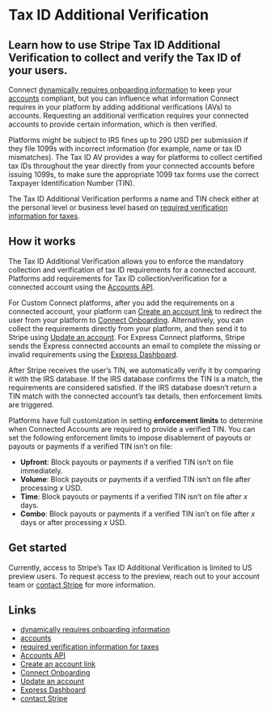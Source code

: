 # Tax ID Additional Verification

## Learn how to use Stripe Tax ID Additional Verification to collect and verify the Tax ID of your users.

Connect [dynamically requires onboarding
information](https://docs.stripe.com/connect/required-verification-information)
to keep your [accounts](https://docs.stripe.com/connect/accounts) compliant, but
you can influence what information Connect requires in your platform by adding
additional verifications (AVs) to accounts. Requesting an additional
verification requires your connected accounts to provide certain information,
which is then verified.

Platforms might be subject to IRS fines up to 290 USD per submission if they
file 1099s with incorrect information (for example, name or tax ID mismatches).
The Tax ID AV provides a way for platforms to collect certified tax IDs
throughout the year directly from your connected accounts before issuing 1099s,
to make sure the appropriate 1099 tax forms use the correct Taxpayer
Identification Number (TIN).

The Tax ID Additional Verification performs a name and TIN check either at the
personal level or business level based on [required verification information for
taxes](https://docs.stripe.com/connect/required-verification-information-taxes).

## How it works

The Tax ID Additional Verification allows you to enforce the mandatory
collection and verification of tax ID requirements for a connected account.
Platforms add requirements for Tax ID collection/verification for a connected
account using the [Accounts
API](https://docs.stripe.com/api/connected_accounts).

For Custom Connect platforms, after you add the requirements on a connected
account, your platform can [Create an account
link](https://docs.stripe.com/api/account_links/create) to redirect the user
from your platform to [Connect
Onboarding](https://docs.stripe.com/connect/express-accounts). Alternatively,
you can collect the requirements directly from your platform, and then send it
to Stripe using [Update an
account](https://docs.stripe.com/api/accounts/update). For Express Connect
platforms, Stripe sends the Express connected accounts an email to complete the
missing or invalid requirements using the [Express
Dashboard](https://docs.stripe.com/connect/express-dashboard).

After Stripe receives the user’s TIN, we automatically verify it by comparing it
with the IRS database. If the IRS database confirms the TIN is a match, the
requirements are considered satisfied. If the IRS database doesn’t return a TIN
match with the connected account’s tax details, then enforcement limits are
triggered.

Platforms have full customization in setting **enforcement limits** to determine
when Connected Accounts are required to provide a verified TIN. You can set the
following enforcement limits to impose disablement of payouts or payouts or
payments if a verified TIN isn’t on file:

- **Upfront**: Block payouts or payments if a verified TIN isn’t on file
immediately.
- **Volume**: Block payouts or payments if a verified TIN isn’t on file after
processing *x* USD.
- **Time**: Block payouts or payments if a verified TIN isn’t on file after *x*
days.
- **Combo**: Block payouts or payments if a verified TIN isn’t on file after *x*
days or after processing *x* USD.

## Get started

Currently, access to Stripe’s Tax ID Additional Verification is limited to US
preview users. To request access to the preview, reach out to your account team
or [contact Stripe](https://stripe.com/contact/sales) for more information.

## Links

- [dynamically requires onboarding
information](https://docs.stripe.com/connect/required-verification-information)
- [accounts](https://docs.stripe.com/connect/accounts)
- [required verification information for
taxes](https://docs.stripe.com/connect/required-verification-information-taxes)
- [Accounts API](https://docs.stripe.com/api/connected_accounts)
- [Create an account link](https://docs.stripe.com/api/account_links/create)
- [Connect Onboarding](https://docs.stripe.com/connect/express-accounts)
- [Update an account](https://docs.stripe.com/api/accounts/update)
- [Express Dashboard](https://docs.stripe.com/connect/express-dashboard)
- [contact Stripe](https://stripe.com/contact/sales)